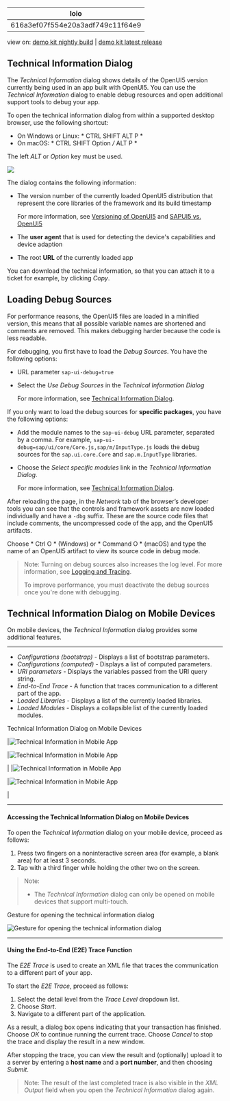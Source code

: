 <!-- loio616a3ef07f554e20a3adf749c11f64e9 -->

| loio |
| -----|
| 616a3ef07f554e20a3adf749c11f64e9 |

<div id="loio">

view on: [demo kit nightly build](https://openui5nightly.hana.ondemand.com/#/topic/616a3ef07f554e20a3adf749c11f64e9) | [demo kit latest release](https://openui5.hana.ondemand.com/#/topic/616a3ef07f554e20a3adf749c11f64e9)</div>

## Technical Information Dialog

The *Technical Information* dialog shows details of the OpenUI5 version currently being used in an app built with OpenUI5. You can use the *Technical Information* dialog to enable debug resources and open additional support tools to debug your app.

To open the technical information dialog from within a supported desktop browser, use the following shortcut:

-   On Windows or Linux: * CTRL SHIFT ALT P *
-   On macOS: * CTRL SHIFT Option */* ALT P *

The left *ALT* or *Option* key must be used.

![](loio8bf9780408674588af6d33eb6cebadab_LowRes.png)

The dialog contains the following information:

-   The version number of the currently loaded OpenUI5 distribution that represent the core libraries of the framework and its build timestamp

    For more information, see [Versioning of OpenUI5](Versioning_of_OpenUI5_91f0214.md) and [SAPUI5 vs. OpenUI5](SAPUI5_vs._OpenUI5_5982a97.md)

-   The **user agent** that is used for detecting the device's capabilities and device adaption

-   The root **URL** of the currently loaded app


You can download the technical information, so that you can attach it to a ticket for example, by clicking *Copy*.

 <a name="loio616a3ef07f554e20a3adf749c11f64e9 copyda1306a437244116b156c4428b3c5b5f__copyda1306a437244116b156c4428b3c5b5f"/>

<!-- copyda1306a437244116b156c4428b3c5b5f -->

## Loading Debug Sources

For performance reasons, the OpenUI5 files are loaded in a minified version, this means that all possible variable names are shortened and comments are removed. This makes debugging harder because the code is less readable.

For debugging, you first have to load the *Debug Sources*. You have the following options:

-   URL parameter `sap-ui-debug=true`

-   Select the *Use Debug Sources* in the *Technical Information Dialog*

    For more information, see [Technical Information Dialog](Technical_Information_Dialog_616a3ef.md#loio616a3ef07f554e20a3adf749c11f64e9).


If you only want to load the debug sources for **specific packages**, you have the following options:

-   Add the module names to the `sap-ui-debug` URL parameter, separated by a comma. For example, `sap-ui-debug=sap/ui/core/Core.js,sap/m/InputType.js` loads the debug sources for the `sap.ui.core.Core` and `sap.m.InputType` libraries.

-   Choose the *Select specific modules* link in the *Technical Information Dialog*.

    For more information, see [Technical Information Dialog](Technical_Information_Dialog_616a3ef.md#loio616a3ef07f554e20a3adf749c11f64e9).


After reloading the page, in the *Network* tab of the browser’s developer tools you can see that the controls and framework assets are now loaded individually and have a `-dbg` suffix. These are the source code files that include comments, the uncompressed code of the app, and the OpenUI5 artifacts.

Choose * Ctrl O * \(Windows\) or * Command O * \(macOS\) and type the name of an OpenUI5 artifact to view its source code in debug mode.

> Note:
> Turning on debug sources also increases the log level. For more information, see [Logging and Tracing](Logging_and_Tracing_9f4d62c.md).
> 
> To improve performance, you must deactivate the debug sources once you're done with debugging.
> 
> 

 <a name="loio616a3ef07f554e20a3adf749c11f64e9 loiob5dcf47c7d4a4228ab40d77f835648e3__loiob5dcf47c7d4a4228ab40d77f835648e3"/>

<!-- loiob5dcf47c7d4a4228ab40d77f835648e3 -->

## Technical Information Dialog on Mobile Devices

On mobile devices, the *Technical Information* dialog provides some additional features.

***

-   *Configurations \(bootstrap\)* - Displays a list of bootstrap parameters.
-   *Configurations \(computed\)* - Displays a list of computed parameters.
-   *URI parameters* - Displays the variables passed from the URI query string.
-   *End-to-End Trace* - A function that traces communication to a different part of the app.
-   *Loaded Libraries* - Displays a list of the currently loaded libraries.
-   *Loaded Modules* - Displays a collapsible list of the currently loaded modules.

Technical Information Dialog on Mobile Devices<a name="loio616a3ef07f554e20a3adf749c11f64e9 loiob5dcf47c7d4a4228ab40d77f835648e3__table_mr1_wbn_tv"/>

|![Technical Information in Mobile App](loiof11a08225adf4264a9ec9cbc2daad467_LowRes.jpg)

|![Technical Information in Mobile App](loiod1e10c1bbf3d4983b8c2e39db7dbcdb0_LowRes.jpg)

|
|![Technical Information in Mobile App](loioca7ba5f050484b99bede25b6c720ce30_LowRes.jpg)

|![Technical Information in Mobile App](loiofc573fe3283d4e6da322a54e70bda756_LowRes.jpg)

|

***

#### Accessing the Technical Information Dialog on Mobile Devices

To open the *Technical Information* dialog on your mobile device, proceed as follows:

1.  Press two fingers on a noninteractive screen area \(for example, a blank area\) for at least 3 seconds.
2.  Tap with a third finger while holding the other two on the screen.

> Note:
> -   The *Technical Information* dialog can only be opened on mobile devices that support multi-touch.
> 
> 

  
  
Gesture for opening the technical information dialog<a name="loio616a3ef07f554e20a3adf749c11f64e9 loiob5dcf47c7d4a4228ab40d77f835648e3__fig_rlq_rlj_b1b"/>

![](loiodf42057180444e1ca483af61049f0555_LowRes.png "Gesture for opening the technical information dialog")

***

#### Using the End-to-End \(E2E\) Trace Function

The *E2E Trace* is used to create an XML file that traces the communication to a different part of your app.

To start the *E2E Trace*, proceed as follows:

1.  Select the detail level from the *Trace Level* dropdown list.
2.  Choose *Start*.
3.  Navigate to a different part of the application.

As a result, a dialog box opens indicating that your transaction has finished. Choose *OK* to continue running the current trace. Choose *Cancel* to stop the trace and display the result in a new window.

After stopping the trace, you can view the result and \(optionally\) upload it to a server by entering a **host name** and a **port number**, and then choosing *Submit*.

> Note:
> The result of the last completed trace is also visible in the *XML Output* field when you open the *Technical Information* dialog again.
> 
> 

